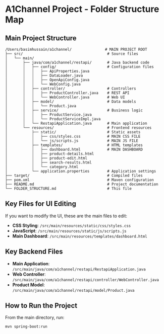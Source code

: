 # A1Channel Project - Folder Structure Map

## Main Project Structure

```
/Users/basimhussain/a1channel/               # MAIN PROJECT ROOT
├── src/                                      # Source files
│   └── main/
│       ├── java/com/a1channel/restapi/       # Java backend code
│       │   ├── config/                       # Configuration files
│       │   │   ├── ApiProperties.java
│       │   │   ├── DataLoader.java
│       │   │   ├── OpenApiConfig.java
│       │   │   └── WebConfig.java
│       │   ├── controller/                   # Controllers
│       │   │   ├── ProductController.java    # REST API
│       │   │   └── WebController.java        # Web UI
│       │   ├── model/                        # Data models
│       │   │   └── Product.java
│       │   ├── service/                      # Business logic
│       │   │   ├── ProductService.java
│       │   │   └── ProductServiceImpl.java
│       │   └── RestapiApplication.java       # Main application
│       └── resources/                        # Frontend resources
│           ├── static/                       # Static assets
│           │   ├── css/styles.css            # MAIN CSS FILE
│           │   └── js/scripts.js             # MAIN JS FILE
│           ├── templates/                    # HTML templates
│           │   ├── dashboard.html            # MAIN DASHBOARD
│           │   ├── product-details.html
│           │   ├── product-edit.html
│           │   ├── search-results.html
│           │   └── category.html
│           └── application.properties        # Application settings
├── target/                                   # Compiled files
├── pom.xml                                   # Maven configuration
├── README.md                                 # Project documentation
└── FOLDER_STRUCTURE.md                       # This file
```

## Key Files for UI Editing

If you want to modify the UI, these are the main files to edit:

- **CSS Styling**: `/src/main/resources/static/css/styles.css`
- **JavaScript**: `/src/main/resources/static/js/scripts.js`
- **Main Dashboard**: `/src/main/resources/templates/dashboard.html`

## Key Backend Files

- **Main Application**: `/src/main/java/com/a1channel/restapi/RestapiApplication.java`
- **Web Controller**: `/src/main/java/com/a1channel/restapi/controller/WebController.java`
- **Product Model**: `/src/main/java/com/a1channel/restapi/model/Product.java`

## How to Run the Project

From the main directory, run:

```
mvn spring-boot:run
```
